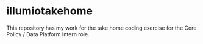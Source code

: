 # illumiotakehome
This repository has my work for the take home coding exercise for the Core Policy / Data Platform Intern role.
